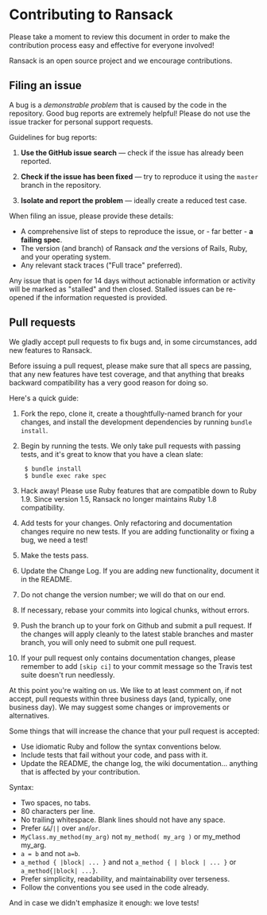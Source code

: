 # Contributing to Ransack

Please take a moment to review this document in order to make the contribution
process easy and effective for everyone involved!

Ransack is an open source project and we encourage contributions.

## Filing an issue

A bug is a _demonstrable problem_ that is caused by the code in the repository.
Good bug reports are extremely helpful! Please do not use the issue tracker for personal support requests.

Guidelines for bug reports:

1. **Use the GitHub issue search** &mdash; check if the issue has already been
   reported.

2. **Check if the issue has been fixed** &mdash; try to reproduce it using the
   `master` branch in the repository.

3. **Isolate and report the problem** &mdash; ideally create a reduced test
   case.

When filing an issue, please provide these details:

* A comprehensive list of steps to reproduce the issue, or - far better - **a failing spec**.
* The version (and branch) of Ransack *and* the versions of Rails, Ruby, and your operating system.
* Any relevant stack traces ("Full trace" preferred).

Any issue that is open for 14 days without actionable information or activity
will be marked as "stalled" and then closed. Stalled issues can be re-opened
if the information requested is provided.

## Pull requests

We gladly accept pull requests to fix bugs and, in some circumstances, add new
features to Ransack.

Before issuing a pull request, please make sure that all specs are passing,
that any new features have test coverage, and that anything that breaks
backward compatibility has a very good reason for doing so.

Here's a quick guide:

1. Fork the repo, clone it, create a thoughtfully-named branch for your changes,
   and install the development dependencies by running `bundle install`.

2. Begin by running the tests. We only take pull requests with passing tests,
   and it's great to know that you have a clean slate:

        $ bundle install
        $ bundle exec rake spec

3. Hack away! Please use Ruby features that are compatible down to Ruby 1.9.
   Since version 1.5, Ransack no longer maintains Ruby 1.8 compatibility.

4. Add tests for your changes. Only refactoring and documentation changes
   require no new tests. If you are adding functionality or fixing a bug, we
   need a test!

5. Make the tests pass.

6. Update the Change Log. If you are adding new functionality, document it in
   the README.

7. Do not change the version number; we will do that on our end.

8. If necessary, rebase your commits into logical chunks, without errors.

9. Push the branch up to your fork on Github and submit a pull request. If the
   changes will apply cleanly to the latest stable branches and master branch,
   you will only need to submit one pull request.

10. If your pull request only contains documentation changes, please remember to
   add `[skip ci]` to your commit message so the Travis test suite doesn't run
   needlessly.

At this point you're waiting on us. We like to at least comment on, if not
accept, pull requests within three business days (and, typically, one business
day). We may suggest some changes or improvements or alternatives.

Some things that will increase the chance that your pull request is accepted:

* Use idiomatic Ruby and follow the syntax conventions below.
* Include tests that fail without your code, and pass with it.
* Update the README, the change log, the wiki documentation... anything that is
  affected by your contribution.

Syntax:

* Two spaces, no tabs.
* 80 characters per line.
* No trailing whitespace. Blank lines should not have any space.
* Prefer `&&`/`||` over `and`/`or`.
* `MyClass.my_method(my_arg)` not `my_method( my_arg )` or my_method my_arg.
* `a = b` and not `a=b`.
* `a_method { |block| ... }` and not `a_method { | block | ... }` or
`a_method{|block| ...}`.
* Prefer simplicity, readability, and maintainability over terseness.
* Follow the conventions you see used in the code already.

And in case we didn't emphasize it enough: we love tests!
